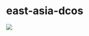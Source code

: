 # east-asia-dcos

<a href="https://azuredeploy.net/" target="_blank">
    <img src="http://azuredeploy.net/deploybutton.png"/>
</a>
